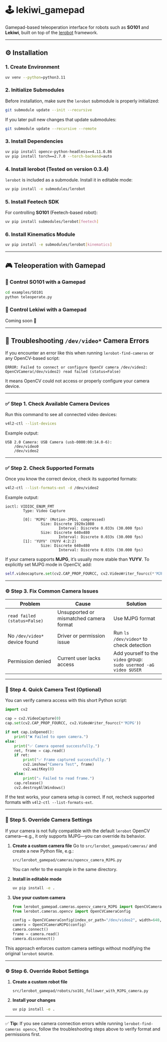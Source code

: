 # 🕹️ **lekiwi_gamepad**

Gamepad-based teleoperation interface for robots such as **SO101** and **Lekiwi**, built on top of the [lerobot](https://github.com/huggingface/lerobot) framework.

---

## ⚙️ Installation

### 1. Create Environment

```bash
uv venv --python=python3.11
```

### 2. Initialize Submodules

Before installation, make sure the `lerobot` submodule is properly initialized:

```bash
git submodule update --init --recursive
```

If you later pull new changes that update submodules:

```bash
git submodule update --recursive --remote
```

### 3. Install Dependencies

```bash
uv pip install opencv-python-headless==4.11.0.86
uv pip install torch==2.7.0 --torch-backend=auto
```

### 4. Install lerobot (Tested on version 0.3.4)

`lerobot` is included as a submodule. Install it in editable mode:

```bash
uv pip install -e submodules/lerobot
```

### 5. Install Feetech SDK

For controlling **SO101** (Feetech-based robot):

```bash
uv pip install submodules/lerobot[feetech]
```

### 6. Install Kinematics Module

```bash
uv pip install -e submodules/lerobot[kinematics]
```

---

## 🎮 Teleoperation with Gamepad

### 🦾 Control **SO101** with a Gamepad

```bash
cd examples/SO101
python teleoperate.py
```

### 🤖 Control **Lekiwi** with a Gamepad

Coming soon 🚧

---

## 🧩 Troubleshooting `/dev/video*` Camera Errors

If you encounter an error like this when running `lerobot-find-cameras` or any OpenCV-based script:

```
ERROR: Failed to connect or configure OpenCV camera /dev/video2: OpenCVCamera(/dev/video2) read failed (status=False)
```

It means OpenCV could not access or properly configure your camera device.

---

### ✅ Step 1. Check Available Camera Devices

Run this command to see all connected video devices:

```bash
v4l2-ctl --list-devices
```

Example output:

```
USB 2.0 Camera: USB Camera (usb-0000:00:14.0-6):
    /dev/video0
    /dev/video2
```

---

### ✅ Step 2. Check Supported Formats

Once you know the correct device, check its supported formats:

```bash
v4l2-ctl --list-formats-ext -d /dev/video2
```

Example output:

```
ioctl: VIDIOC_ENUM_FMT
        Type: Video Capture

        [0]: 'MJPG' (Motion-JPEG, compressed)
                Size: Discrete 1920x1080
                        Interval: Discrete 0.033s (30.000 fps)
                Size: Discrete 640x480
                        Interval: Discrete 0.033s (30.000 fps)
        [1]: 'YUYV' (YUYV 4:2:2)
                Size: Discrete 640x480
                        Interval: Discrete 0.033s (30.000 fps)
```

If your camera supports **MJPG**, it’s usually more stable than **YUYV**.
To explicitly set MJPG mode in OpenCV, add:

```python
self.videocapture.set(cv2.CAP_PROP_FOURCC, cv2.VideoWriter_fourcc(*'MJPG'))
```

---

### ⚙️ Step 3. Fix Common Camera Issues

| Problem                       | Cause                                   | Solution                                                             |
| ----------------------------- | --------------------------------------- | -------------------------------------------------------------------- |
| `read failed (status=False)`  | Unsupported or mismatched camera format | Use MJPG format                                                      |
| No `/dev/video*` device found | Driver or permission issue              | Run `ls /dev/video*` to check detection                              |
| Permission denied             | Current user lacks access               | Add yourself to the `video` group:<br>`sudo usermod -aG video $USER` |

---

### 🧪 Step 4. Quick Camera Test (Optional)

You can verify camera access with this short Python script:

```python
import cv2

cap = cv2.VideoCapture(0)
cap.set(cv2.CAP_PROP_FOURCC, cv2.VideoWriter_fourcc(*'MJPG'))

if not cap.isOpened():
    print("❌ Failed to open camera.")
else:
    print("✅ Camera opened successfully.")
    ret, frame = cap.read()
    if ret:
        print("✅ Frame captured successfully.")
        cv2.imshow("Camera Test", frame)
        cv2.waitKey(0)
    else:
        print("⚠️ Failed to read frame.")
    cap.release()
    cv2.destroyAllWindows()
```

If the test works, your camera setup is correct.
If not, recheck supported formats with `v4l2-ctl --list-formats-ext`.

---

### 🧪 Step 5. Override Camera Settings

If your camera is not fully compatible with the default `lerobot` OpenCV camera—e.g., it only supports MJPG—you can override its behavior.

1. **Create a custom camera file**
   Go to `src/lerobot_gamepad/cameras/` and create a new Python file, e.g.:

   ```
   src/lerobot_gamepad/cameras/opencv_camera_MJPG.py
   ```

   You can refer to the example in the same directory.

2. **Install in editable mode**

   ```bash
   uv pip install -e .
   ```

3. **Use your custom camera**

   ```python
   from lerobot_gamepad.cameras.opencv_camera_MJPG import OpenCVCameraMJPG
   from lerobot.cameras.opencv import OpenCVCameraConfig

   config = OpenCVCameraConfig(index_or_path="/dev/video2", width=640, height=480, fps=30)
   camera = OpenCVCameraMJPG(config)
   camera.connect()
   frame = camera.read()
   camera.disconnect()
   ```

This approach enforces custom camera settings without modifying the original `lerobot` source.

---

### ⚙️ Step 6. Override Robot Settings

1. **Create a custom robot file**

   ```
   src/lerobot_gamepad/robots/so101_follower_with_MJPG_camera.py
   ```

2. **Install your changes**

   ```bash
   uv pip install -e .
   ```

---

✅ **Tip:** If you see camera connection errors while running `lerobot-find-cameras opencv`, follow the troubleshooting steps above to verify format and permissions first.
